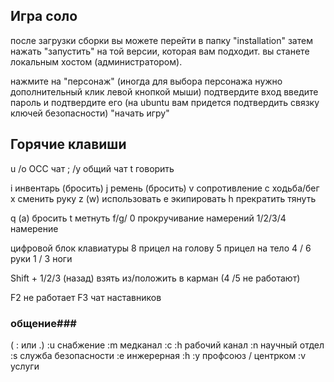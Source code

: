﻿## Игра соло ##
после загрузки сборки
вы можете перейти в папку "installation" 
затем нажать "запустить" на той версии, которая вам подходит.
вы станете локальным хостом (администратором).

нажмите на "персонаж" (иногда для выбора персонажа нужно дополнительный клик левой кнопкой мыши)
подтвердите вход
введите пароль и подтвердите его
(на ubuntu вам придется подтвердить связку ключей безопасности)
"начать игру"

## Горячие клавиши ##
u /o OCC чат
; /y общий чат
t говорить

i инвентарь (бросить)
j ремень (бросить)
v сопротивление
c ходьба/бег
x сменить руку
z (w) использовать 
e экипировать
h прекратить тянуть

q (a) бросить
t метнуть
f/g/ 0 прокручивание намерений
1/2/3/4 намерение

цифровой блок клавиатуры
8 прицел на голову
5 прицел на тело
4 / 6 руки
1 / 3 ноги 

Shift + 1/2/3 (назад) взять из/положить в карман
(4 /5 не работают)

F2 не работает
F3 чат наставников

### общение###
( : или .)
:u снабжение
:m медканал
:c :h рабочий канал
:n научный отдел
:s служба безопасности
:e инжерерная
:h :y профсоюз / центрком
:v услуги
